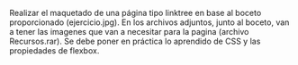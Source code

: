 Realizar el maquetado de una página tipo linktree en base al boceto proporcionado (ejercicio.jpg). En los archivos adjuntos, junto al boceto, van a tener las imagenes que van a necesitar para la pagina (archivo Recursos.rar).
Se debe poner en práctica lo aprendido de CSS y las propiedades de flexbox.